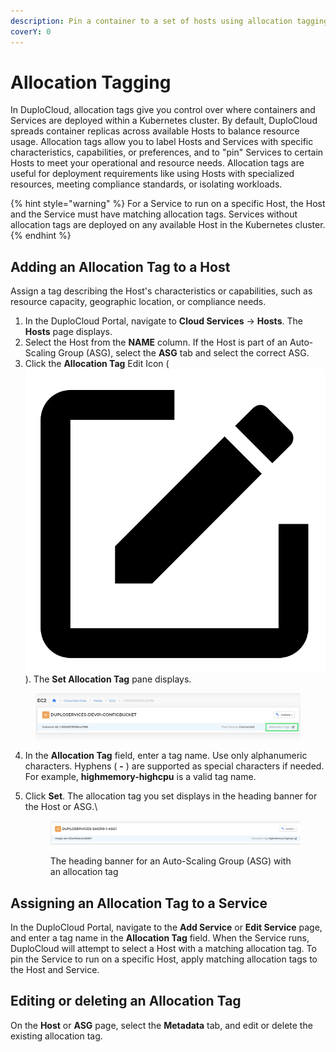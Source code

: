 ```yaml
---
description: Pin a container to a set of hosts using allocation tagging
coverY: 0
---
```


# Allocation Tagging

In DuploCloud, allocation tags give you control over where containers and Services are deployed within a Kubernetes cluster. By default, DuploCloud spreads container replicas across available Hosts to balance resource usage. Allocation tags allow you to label Hosts and Services with specific characteristics, capabilities, or preferences, and to "pin" Services to certain Hosts to meet your operational and resource needs. Allocation tags are useful for deployment requirements like using Hosts with specialized resources, meeting compliance standards, or isolating workloads.

{% hint style="warning" %}
For a Service to run on a specific Host, the Host and the Service must have matching allocation tags. Services without allocation tags are deployed on any available Host in the Kubernetes cluster.&#x20;
{% endhint %}

## Adding an Allocation Tag to a Host

Assign a tag describing the Host's characteristics or capabilities, such as resource capacity, geographic location, or compliance needs.&#x20;

1. In the DuploCloud Portal, navigate to **Cloud Services** -> **Hosts**. The **Hosts** page displays.
2. Select the Host from the **NAME** column. If the Host is part of an Auto-Scaling Group (ASG), select the **ASG** tab and select the correct ASG.
3. Click the **Allocation Tag** Edit Icon ( <img src="../.gitbook/assets/square_edit_icon (6).png" alt="" data-size="line">). The **Set Allocation Tag** pane displays.

<figure><img src="../.gitbook/assets/screenshot-nimbusweb.me-2024.02.20-15_29_49.png" alt=""><figcaption></figcaption></figure>

4. In the **Allocation Tag** field, enter a tag name. Use only alphanumeric characters. Hyphens ( **-** ) are supported as special characters if needed. For example, **highmemory-highcpu** is a valid tag name.
5.  Click **Set**. The allocation tag you set displays in the heading banner for the Host or ASG.\


    <figure><img src="../.gitbook/assets/AT2.png" alt=""><figcaption><p>The heading banner for an Auto-Scaling Group (ASG) with an allocation tag</p></figcaption></figure>

## Assigning an Allocation Tag to a Service

In the DuploCloud Portal, navigate to the **Add Service** or **Edit Service** page, and enter a tag name in the **Allocation Tag** field. When the Service runs, DuploCloud will attempt to select a Host with a matching allocation tag. To pin the Service to run on a specific Host, apply matching allocation tags to the Host and Service.&#x20;

## Editing or deleting an Allocation Tag

On the **Host** or **ASG** page, select the **Metadata** tab, and edit or delete the existing allocation tag.

